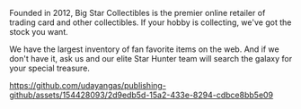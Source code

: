 Founded in 2012, Big Star Collectibles is the premier online retailer of trading card and other collectibles. If your hobby is collecting, we've got the stock you want.

We have the largest inventory of fan favorite items on the web. And if we don't have it, ask us and our elite Star Hunter team will search the galaxy for your special treasure.

https://github.com/udayangas/publishing-github/assets/154428093/2d9edb5d-15a2-433e-8294-cdbce8bb5e09

